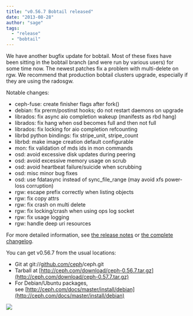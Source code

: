 ```yaml
---
title: "v0.56.7 Bobtail released"
date: "2013-08-28"
author: "sage"
tags: 
  - "release"
  - "bobtail"
---
```


We have another bugfix update for bobtail. Most of these fixes have been sitting in the bobtail branch (and were run by various users) for some time now. The newest patches fix a problem with multi-delete on rgw. We recommend that production bobtail clusters upgrade, especially if they are using the radosgw.

Notable changes:

- ceph-fuse: create finisher flags after fork()
- debian: fix prerm/postinst hooks; do not restart daemons on upgrade
- librados: fix async aio completion wakeup (manifests as rbd hang)
- librados: fix hang when osd becomes full and then not full
- librados: fix locking for aio completion refcounting
- librbd python bindings: fix stripe\_unit, stripe\_count
- librbd: make image creation default configurable
- mon: fix validation of mds ids in mon commands
- osd: avoid excessive disk updates during peering
- osd: avoid excessive memory usage on scrub
- osd: avoid heartbeat failure/suicide when scrubbing
- osd: misc minor bug fixes
- osd: use fdatasync instead of sync\_file\_range (may avoid xfs power-loss corruption)
- rgw: escape prefix correctly when listing objects
- rgw: fix copy attrs
- rgw: fix crash on multi delete
- rgw: fix locking/crash when using ops log socket
- rgw: fix usage logging
- rgw: handle deep uri resources

For more detailed information, see [the release notes](http://ceph.com/docs/master/release-notes/#v0-56-7-bobtail) or [the complete changelog](http://ceph.com/docs/master/_downloads/v0.56.7.txt).

You can get v0.56.7 from the usual locations:

- Git at git://[github.com/ceph](http://github.com/ceph)/ceph.git
- Tarball at [http://ceph.com/download/ceph-0.56.7.tar.gz](http://ceph.com/download/ceph-0.57.7.tar.gz)
- For Debian/Ubuntu packages, see [http://ceph.com/docs/master/install/debian](http://ceph.com/docs/master/install/debian)

![](http://track.hubspot.com/__ptq.gif?a=268973&k=14&bu=http://ceph.com&r=http://ceph.com/releases/v0-56-7-bobtail-released/&bvt=rss&p=wordpress)
